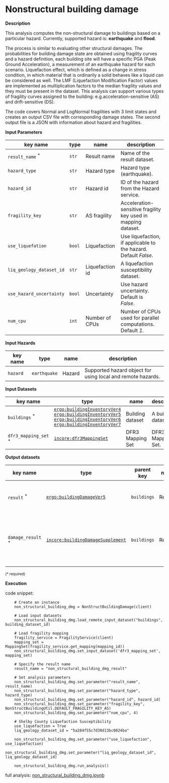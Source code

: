 # Nonstructural building damage

**Description**

This analysis computes the non-structural damage to buildings based on a particular hazard. Currently, supported 
hazard is: **earthquake** and **flood**.

The process is similar to evaluating other structural damages. The probabilities for building damage
state are obtained using fragility curves and a hazard definition, each building site will have
a specific PGA (Peak Ground Acceleration), a measurement of an earthquake hazard for each scenario.
Liquefaction effect, which is defined as a change in stress condition, in which material that is ordinarily
a solid behaves like a liquid can be considered as well. The LMF (Liquefaction Modification Factor)
values are implemented as multiplication factors to the median fragility values and they must be present
in the dataset. This analysis can support various types of fragility curves assigned to the building:
e.g.acceleration-sensitive (AS) and drift-sensitive (DS).

The code covers Normal and LogNormal fragilities with 3 limit states and creates an output CSV file 
with corresponding damage states. The second output file is a JSON with information about hazard and fragilities.


**Input Parameters**

key name | type | name | description
--- | --- | --- | ---
`result_name` <sup>*</sup> | `str` | Result name | Name of the result dataset.
`hazard_type` | `str` | Hazard type | Hazard type (earthquake).
`hazard_id` | `str` | Hazard id | ID of the hazard from the Hazard service.
`fragility_key` | `str` | AS fragility | Acceleration-sensitive fragility key used in mapping dataset.
`use_liquefation` | `bool` | Liquefaction | Use liquefaction, if applicable to the hazard. <br>Default *False*.
`liq_geology_dataset_id` | `str` | Liquefaction id | A liquefaction susceptibility dataset.
`use_hazard_uncertainty` | `bool` | Uncertainty | Use hazard uncertainty. Default is <br>*False*.
`num_cpu` | `int` | Number of CPUs | Number of CPUs used for parallel computations. <br>Default *1*.

**Input Hazards**

key name | type          | name          | description
--- |---------------|---------------| ---
`hazard` | `earthquake`  | Hazard | Supported hazard object for using local and remote hazards.


**Input Datasets**

key name | type | name | description
--- | --- | --- | ---
`buildings` <sup>*</sup> | [`ergo:buildingInventoryVer4`](https://incore.ncsa.illinois.edu/semantics/api/types/ergo:buildingInventoryVer4)<br>[`ergo:buildingInventoryVer5`](https://incore.ncsa.illinois.edu/semantics/api/types/ergo:buildingInventoryVer5)<br>[`ergo:buildingInventoryVer6`](https://incore.ncsa.illinois.edu/semantics/api/types/ergo:buildingInventoryVer6)<br>[`ergo:buildingInventoryVer7`](https://incore.ncsa.illinois.edu/semantics/api/types/ergo:buildingInventoryVer7) | Building dataset |  A building dataset.
`dfr3_mapping_set` <sup>*</sup> | [`incore:dfr3MappingSet`](https://incore.ncsa.illinois.edu/semantics/api/types/incore:dfr3MappingSet) | DFR3 Mapping Set | DFR3 Mapping Set.

**Output datasets**

key name | type | parent key | name | description
--- | --- | --- | --- | ---
`result` <sup>*</sup> | [`ergo:buildingDamageVer5`](https://incore.ncsa.illinois.edu/semantics/api/types/ergo:buildingDamageVer5) | `buildings` | Results | A dataset containing results <br>(format: CSV).
`damage_result` <sup>*</sup> | [`incore:buildingDamageSupplement`](https://incore.ncsa.illinois.edu/semantics/api/types/incore:buildingDamageSupplement) | `buildings` | Results | Information about applied hazard value and fragility<br>(format: JSON).

<small>(* required)</small>

**Execution**

code snippet:

```
    # Create an instance
    non_structural_building_dmg = NonStructBuildingDamage(client)

    # Load input datasets
    non_structural_building_dmg.load_remote_input_dataset("buildings", building_dataset_id)

    # Load fragility mapping
    fragility_service = FragilityService(client)
    mapping_set = MappingSet(fragility_service.get_mapping(mapping_id))
    non_structural_building_dmg.set_input_dataset('dfr3_mapping_set', mapping_set)

    # Specify the result name
    result_name = "non_structural_building_dmg_result"

    # Set analysis parameters
    non_structural_building_dmg.set_parameter("result_name", result_name)
    non_structural_building_dmg.set_parameter("hazard_type", hazard_type)
    non_structural_building_dmg.set_parameter("hazard_id", hazard_id)
    non_structural_building_dmg.set_parameter("fragility_key", NonStructBuildingUtil.DEFAULT_FRAGILITY_KEY_AS)
    non_structural_building_dmg.set_parameter("num_cpu", 4)

    # Shelby County Liquefaction Susceptibility
    use_liquefaction = True
    liq_geology_dataset_id = "5a284f55c7d30d13bc0824ba"

    non_structural_building_dmg.set_parameter("use_liquefaction", use_liquefaction)
    non_structural_building_dmg.set_parameter("liq_geology_dataset_id", liq_geology_dataset_id)

    non_structural_building_dmg.run_analysis()
```

full analysis: [non_structural_building_dmg.ipynb](https://github.com/IN-CORE/incore-docs/blob/main/notebooks/non_structural_building_dmg.ipynb)
